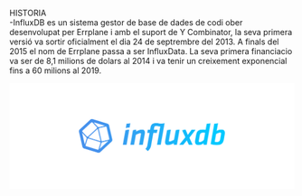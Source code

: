 <br>
HISTORIA
<br>
-InfluxDB es un sistema gestor de base de dades de codi ober desenvolupat per Errplane i amb el suport de Y Combinator, la seva primera versió va sortir oficialment el dia 24 de septrembre del 2013. A finals del 2015 el nom de Errplane passa a ser InfluxData.
La seva primera financiacio va ser de 8,1 milions de dolars al 2014 i va tenir un creixement exponencial fins a 60 milions al 2019.


![Historia](Imatges/historia.png)
